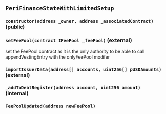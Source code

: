 ## `PeriFinanceStateWithLimitedSetup`

### `constructor(address _owner, address _associatedContract)` (public)

### `setFeePool(contract IFeePool _feePool)` (external)

set the FeePool contract as it is the only authority to be able to call
appendVestingEntry with the onlyFeePool modifer

### `importIssuerData(address[] accounts, uint256[] pUSDAmounts)` (external)

### `_addToDebtRegister(address account, uint256 amount)` (internal)

### `FeePoolUpdated(address newFeePool)`

